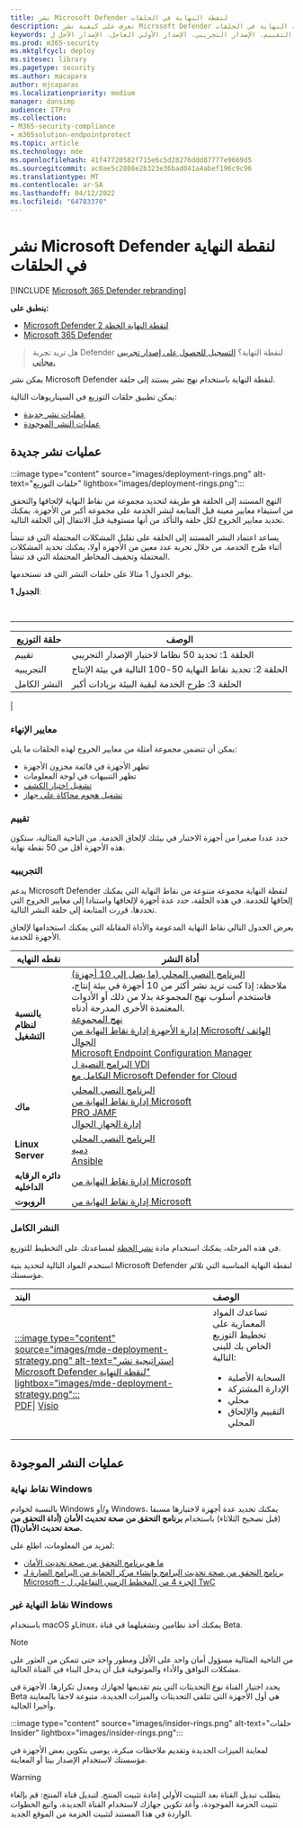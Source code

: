 ```yaml
---
title: نشر Microsoft Defender لنقطة النهاية في الحلقات
description: تعرف على كيفية نشر Microsoft Defender لنقطة النهاية في الحلقات
keywords: النشر، الحلقات، التقييم، الإصدار التجريبي، الإصدار الأولي العاجل، الإصدار الآجل ل insider، الإعداد، الإلحاق، المرحلة، النشر، النشر، الاعتماد، التكوين
ms.prod: m365-security
ms.mktglfcycl: deploy
ms.sitesec: library
ms.pagetype: security
ms.author: macapara
author: mjcaparas
ms.localizationpriority: medium
manager: dansimp
audience: ITPro
ms.collection:
- M365-security-compliance
- m365solution-endpointprotect
ms.topic: article
ms.technology: mde
ms.openlocfilehash: 41f47720582f715e6c5d28276ddd87777e9669d5
ms.sourcegitcommit: ac0ae5c2888e2b323e36bad041a4abef196c9c96
ms.translationtype: MT
ms.contentlocale: ar-SA
ms.lasthandoff: 04/12/2022
ms.locfileid: "64783370"
---
```

# <a name="deploy-microsoft-defender-for-endpoint-in-rings"></a>نشر Microsoft Defender لنقطة النهاية في الحلقات

[!INCLUDE [Microsoft 365 Defender rebranding](../../includes/microsoft-defender.md)]

**ينطبق على:**
- [Microsoft Defender لنقطة النهاية الخطة 2](https://go.microsoft.com/fwlink/p/?linkid=2154037)
- [Microsoft 365 Defender](https://go.microsoft.com/fwlink/?linkid=2118804)

> هل تريد تجربة Defender لنقطة النهاية؟ [التسجيل للحصول على إصدار تجريبي مجاني.](https://signup.microsoft.com/create-account/signup?products=7f379fee-c4f9-4278-b0a1-e4c8c2fcdf7e&ru=https://aka.ms/MDEp2OpenTrial?ocid=docs-wdatp-assignaccess-abovefoldlink)

يمكن نشر Microsoft Defender لنقطة النهاية باستخدام نهج نشر يستند إلى حلقة.

يمكن تطبيق حلقات التوزيع في السيناريوهات التالية:

- [عمليات نشر جديدة](#new-deployments)
- [عمليات النشر الموجودة](#existing-deployments)

## <a name="new-deployments"></a>عمليات نشر جديدة

:::image type="content" source="images/deployment-rings.png" alt-text="حلقات التوزيع" lightbox="images/deployment-rings.png":::

النهج المستند إلى الحلقة هو طريقة لتحديد مجموعة من نقاط النهاية لإلحاقها والتحقق من استيفاء معايير معينة قبل المتابعة لنشر الخدمة على مجموعة أكبر من الأجهزة. يمكنك تحديد معايير الخروج لكل حلقة والتأكد من أنها مستوفية قبل الانتقال إلى الحلقة التالية.

يساعد اعتماد النشر المستند إلى الحلقة على تقليل المشكلات المحتملة التي قد تنشأ أثناء طرح الخدمة. من خلال تجربة عدد معين من الأجهزة أولا، يمكنك تحديد المشكلات المحتملة وتخفيف المخاطر المحتملة التي قد تنشأ.

يوفر الجدول 1 مثالا على حلقات النشر التي قد تستخدمها.

**الجدول 1**:

<br>

****

|حلقة التوزيع|الوصف|
|---|---|
|تقييم|الحلقة 1: تحديد 50 نظاما لاختبار الإصدار التجريبي|
|التجريبيه|الحلقة 2: تحديد نقاط النهاية 50-100 التالية في بيئة الإنتاج|
|النشر الكامل|الحلقة 3: طرح الخدمة لبقية البيئة بزيادات أكبر|
|

### <a name="exit-criteria"></a>معايير الإنهاء

يمكن أن تتضمن مجموعة أمثلة من معايير الخروج لهذه الحلقات ما يلي:

- تظهر الأجهزة في قائمة مخزون الأجهزة
- تظهر التنبيهات في لوحة المعلومات
- [تشغيل اختبار الكشف](run-detection-test.md)
- [تشغيل هجوم محاكاة على جهاز](attack-simulations.md)

### <a name="evaluate"></a>تقييم

حدد عددا صغيرا من أجهزة الاختبار في بيئتك لإلحاق الخدمة. من الناحية المثالية، ستكون هذه الأجهزة أقل من 50 نقطة نهاية.

### <a name="pilot"></a>التجريبيه

يدعم Microsoft Defender لنقطة النهاية مجموعة متنوعة من نقاط النهاية التي يمكنك إلحاقها للخدمة. في هذه الحلقة، حدد عدة أجهزة لإلحاقها واستنادا إلى معايير الخروج التي تحددها، قررت المتابعة إلى حلقة النشر التالية.

يعرض الجدول التالي نقاط النهاية المدعومة والأداة المقابلة التي يمكنك استخدامها لإلحاق الأجهزة للخدمة.

| نقطه النهايه     | أداة النشر                       |
|--------------|------------------------------------------|
| **بالنسبة لنظام التشغيل**  |  [البرنامج النصي المحلي (ما يصل إلى 10 أجهزة)](configure-endpoints-script.md) <br> ملاحظة: إذا كنت تريد نشر أكثر من 10 أجهزة في بيئة إنتاج، فاستخدم أسلوب نهج المجموعة بدلا من ذلك أو الأدوات المعتمدة الأخرى المدرجة أدناه.<br>  [نهج المجموعة](configure-endpoints-gp.md) <br>  [إدارة الأجهزة إدارة نقاط النهاية من Microsoft/ الهاتف الجوال](configure-endpoints-mdm.md) <br>   [Microsoft Endpoint Configuration Manager](configure-endpoints-sccm.md) <br> [البرامج النصية ل VDI](configure-endpoints-vdi.md) <br> [التكامل مع Microsoft Defender for Cloud](configure-server-endpoints.md#integration-with-microsoft-defender-for-cloud)  |
| **ماك**    | [البرنامج النصي المحلي](mac-install-manually.md) <br> [إدارة نقاط النهاية من Microsoft](mac-install-with-intune.md) <br> [PRO JAMF](mac-install-with-jamf.md) <br> [إدارة الجهاز الجوال](mac-install-with-other-mdm.md) |
| **Linux Server** | [البرنامج النصي المحلي](linux-install-manually.md) <br> [دميه](linux-install-with-puppet.md) <br> [Ansible](linux-install-with-ansible.md)|
| **دائره الرقابه الداخليه**      | [إدارة نقاط النهاية من Microsoft](ios-install.md)                                |
| **الروبوت**  | [إدارة نقاط النهاية من Microsoft](android-intune.md)               |

### <a name="full-deployment"></a>النشر الكامل

في هذه المرحلة، يمكنك استخدام مادة [نشر الخطة](deployment-strategy.md) لمساعدتك على التخطيط للتوزيع.

استخدم المواد التالية لتحديد بنية Microsoft Defender لنقطة النهاية المناسبة التي تلائم مؤسستك.

|**البند**|**الوصف**|
|:-----|:-----|
|[:::image type="content" source="images/mde-deployment-strategy.png" alt-text="استراتيجية نشر Microsoft Defender لنقطة النهاية" lightbox="images/mde-deployment-strategy.png":::](https://github.com/MicrosoftDocs/microsoft-365-docs/raw/public/microsoft-365/security/defender-endpoint/downloads/mdatp-deployment-strategy.pdf)<br/> [PDF](https://download.microsoft.com/download/5/6/0/5609001f-b8ae-412f-89eb-643976f6b79c/mde-deployment-strategy.pdf)\| [Visio](https://download.microsoft.com/download/5/6/0/5609001f-b8ae-412f-89eb-643976f6b79c/mde-deployment-strategy.vsdx)   | تساعدك المواد المعمارية على تخطيط التوزيع الخاص بك للبنى التالية: <ul><li> السحابة الأصلية </li><li> الإدارة المشتركة </li><li> محلي</li><li>التقييم والإلحاق المحلي</li></ul>

## <a name="existing-deployments"></a>عمليات النشر الموجودة

### <a name="windows-endpoints"></a>نقاط نهاية Windows

بالنسبة لخوادم Windows و/أو Windows، يمكنك تحديد عدة أجهزة لاختبارها مسبقا (قبل تصحيح الثلاثاء) باستخدام **برنامج التحقق من صحة تحديث الأمان (أداة التحقق من صحة تحديث الأمان(1).**

لمزيد من المعلومات، اطلع على:

- [ما هو برنامج التحقق من صحة تحديث الأمان](https://techcommunity.microsoft.com/t5/windows-it-pro-blog/what-is-the-security-update-validation-program/ba-p/275767)
- [برنامج التحقق من صحة تحديث البرامج وإنشاء مركز الحماية من البرامج الضارة لـ Microsoft - الجزء 4 من المخطط الزمني التفاعلي ل TwC](https://www.microsoft.com/security/blog/2012/03/28/software-update-validation-program-and-microsoft-malware-protection-center-establishment-twc-interactive-timeline-part-4/)

### <a name="non-windows-endpoints"></a>نقاط النهاية غير Windows

باستخدام macOS وLinux، يمكنك أخذ نظامين وتشغيلهما في قناة Beta.

> [!NOTE]
> من الناحية المثالية مسؤول أمان واحد على الأقل ومطور واحد حتى تتمكن من العثور على مشكلات التوافق والأداء والموثوقية قبل أن يدخل البناء في القناة الحالية.

يحدد اختيار القناة نوع التحديثات التي يتم تقديمها لجهازك ومعدل تكرارها. الأجهزة في Beta هي أول الأجهزة التي تتلقى التحديثات والميزات الجديدة، متبوعة لاحقا بالمعاينة وأخيرا الحالية.

:::image type="content" source="images/insider-rings.png" alt-text="حلقات Insider" lightbox="images/insider-rings.png":::


لمعاينة الميزات الجديدة وتقديم ملاحظات مبكرة، يوصى بتكوين بعض الأجهزة في مؤسستك لاستخدام الإصدار بيتا أو المعاينة.

> [!WARNING]
> يتطلب تبديل القناة بعد التثبيت الأولي إعادة تثبيت المنتج. لتبديل قناة المنتج: قم بإلغاء تثبيت الحزمة الموجودة، وأعد تكوين جهازك لاستخدام القناة الجديدة، واتبع الخطوات الواردة في هذا المستند لتثبيت الحزمة من الموقع الجديد.
